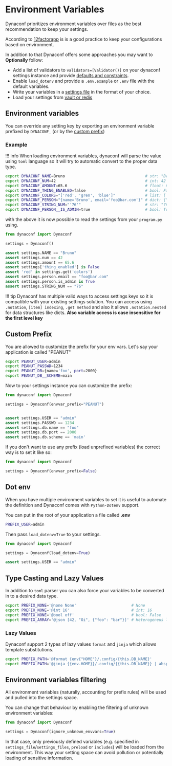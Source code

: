 # Environment Variables

Dynaconf prioritizes environment variables over files as the best recommendation to keep your settings.

According to [12factorapp](https://12factor.net) is is a good practice to keep your configurations based on environment.

In addition to that Dynaconf offers some approaches you may want to **Optionally** follow:

- Add a list of validators to `validators=[Validator()]` on your dynaconf settings instance and provide [defaults and constraints](/validation/).
- Enable `load_dotenv` and provide a `.env.example` or `.env` file with the default variables.
- Write your variables in a [settings file](/settings_files) in the format of your choice.
- Load your settings from [vault or redis](/secrets/)

## Environment variables

You can override any setting key by exporting an environment variable prefixed by `DYNACONF_` (or by the [custom prefix](configuration/#envvar_prefix))

### Example

!!! info
    When loading environment variables, dynaconf will parse the value using `toml` language
    so it will try to automatic convert to the proper data type.

```bash
export DYNACONF_NAME=Bruno                                   # str: "Bruno"
export DYNACONF_NUM=42                                       # int: 42
export DYNACONF_AMOUNT=65.6                                  # float: 65.6
export DYNACONF_THING_ENABLED=false                          # bool: False
export DYNACONF_COLORS="['red', 'gren', 'blue']"             # list: ['red', 'gren', 'blue']
export DYNACONF_PERSON="{name='Bruno', email='foo@bar.com'}" # dict: {"name": "Bruno", ...}
export DYNACONF_STRING_NUM="'76'"                            # str: "76"
export DYNACONF_PERSON__IS_ADMIN=true                        # bool: True (nested)
```

with the above it is now possible to read the settings from your `program.py` using.

```python
from dynaconf import Dynaconf

settings = Dynaconf()

assert settings.NAME == "Bruno"
assert settings.num == 42
assert settings.amount == 65.6
assert settings['thing_enabled'] is False
assert 'red' in settings.get('colors')
assert settings.person.email == "foo@bar.com"
assert settings.person.is_admin is True
assert settings.STRING_NUM == "76"
```

!!! tip
    Dynaconf has multiple valid ways to access settings keys so it is compatible with your
    existing settings solution. You can access using `.notation`, `[item] indexing`, `.get method`
    and also it allows `.notation.nested` for data structures like dicts.
    **Also variable access is case insensitive for the first level key**

## Custom Prefix

You are allowed to customize the prefix for your env vars. Let's say your application
is called "PEANUT"

```bash
export PEANUT_USER=admin
export PEANUT_PASSWD=1234
export PEANUT_DB={name='foo', port=2000}
export PEANUT_DB__SCHEME=main
```

Now to your settings instance you can customize the prefix:

```py
from dynaconf import Dynaconf

settings = Dynaconf(envvar_prefix="PEANUT")


assert settings.USER == "admin"
assert settings.PASSWD == 1234
assert settings.db.name == "foo"
assert settings.db.port == 2000
assert settings.db.scheme == 'main'
```

If you don't want to use any prefix (load unprefixed variables) the correct
way is to set it like so:
```py
from dynaconf import Dynaconf

settings = Dynaconf(envvar_prefix=False)
```

## Dot env

When you have multiple environment variables to set it is useful to automate the definition
and Dynaconf comes with `Python-Dotenv` support.

You can put in the root of your application a file called **.env**

```bash
PREFIX_USER=admin
```

Then pass `load_dotenv=True` to your settings.

```py
from dynaconf import Dynaconf

settings = Dynaconf(load_dotenv=True)

assert settings.USER == "admin"
```

## Type Casting and Lazy Values

In addition to `toml` parser you can also force your variables to be converted
in to a desired data type.

```bash
export PREFIX_NONE='@none None'                        # None
export PREFIX_NONE='@int 16'                           # int: 16
export PREFIX_NONE='@bool off'                         # bool: False
export PREFIX_ARRAY='@json [42, "Oi", {"foo": "bar"}]' # Heterogeneus list
```

### Lazy Values

Dynaconf support 2 types of lazy values `format` and `jinja` which allows
template substitutions.

```bash
export PREFIX_PATH='@format {env{"HOME"}/.config/{this.DB_NAME}'
export PREFIX_PATH='@jinja {{env.HOME}}/.config/{{this.DB_NAME}} | abspath'
```

## Environment variables filtering

All environment variables (naturally, accounting for prefix rules) will be
used and pulled into the settings space.

You can change that behaviour by enabling the filtering of unknown environment
variables:

```py
from dynaconf import Dynaconf

settings = Dynaconf(ignore_unknown_envvars=True)
```

In that case, only previously defined variables (e.g. specified in
`settings_file`/`settings_files`, `preload` or `includes`) will be loaded
from the environment. This way your setting space can avoid pollution
or potentially loading of sensitive information.
